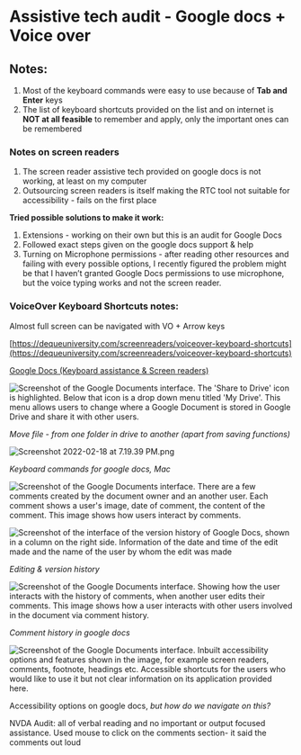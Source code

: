 # Assistive tech audit - Google docs + Voice over

## Notes:

1. Most of the keyboard commands were easy to use because of **Tab and Enter** keys
2. The list of keyboard shortcuts provided on the list and on internet is **NOT at all feasible** to remember and apply, only the important ones can be remembered

### Notes on screen readers

1. The screen reader assistive tech provided on google docs is not working, at least on my computer
2. Outsourcing screen readers is itself making the RTC tool not suitable for accessibility - fails on the first place

**Tried possible solutions to make it work:**

1. Extensions - working on their own but this is an audit for Google Docs
2. Followed exact steps given on the google docs support & help
3. Turning on Microphone permissions - after reading other resources and failing with every possible options, I recently figured the problem might be that I haven’t granted Google Docs permissions to use microphone, but the voice typing works and not the screen reader.

### VoiceOver Keyboard Shortcuts notes:

Almost full screen can be navigated with VO + Arrow keys

[https://dequeuniversity.com/screenreaders/voiceover-keyboard-shortcuts](https://dequeuniversity.com/screenreaders/voiceover-keyboard-shortcuts)

[Google Docs (Keyboard assistance & Screen readers) ](Assistive%20tech%20audit%20-%20Google%20docs%20+%20Voice%20over%20643e4183aafb47a89d176c6fba3018bc/Google%20Docs%20(Keyboard%20assistance%20&%20Screen%20readers)%20f391c936acf44a31b4e865753a25602e.csv)

![Screenshot of the Google Documents interface. The 'Share to Drive' icon is highlighted. Below that icon is a drop down menu titled 'My Drive'. This menu allows users to change where a Google Document is stored in Google Drive and share it with other users.](https://s3.us-west-2.amazonaws.com/secure.notion-static.com/18725727-0fb5-40a4-bf5e-d37ba4d117b5/Screenshot_2022-02-18_at_7.05.25_PM.png?X-Amz-Algorithm=AWS4-HMAC-SHA256&X-Amz-Content-Sha256=UNSIGNED-PAYLOAD&X-Amz-Credential=AKIAT73L2G45EIPT3X45%2F20220519%2Fus-west-2%2Fs3%2Faws4_request&X-Amz-Date=20220519T133114Z&X-Amz-Expires=86400&X-Amz-Signature=8831965493bc1831b861261bdc23531fa219a89424fd68fe05212f8f81e9f24f&X-Amz-SignedHeaders=host&response-content-disposition=filename%20%3D%22Screenshot%25202022-02-18%2520at%25207.05.25%2520PM.png%22&x-id=GetObject)

*Move file - from one folder in drive to another (apart from saving functions)*

![Screenshot 2022-02-18 at 7.19.39 PM.png](https://s3.us-west-2.amazonaws.com/secure.notion-static.com/f8fea6bc-1c6c-44cf-a84b-faaa671bf02a/Screenshot_2022-02-18_at_7.19.39_PM.png?X-Amz-Algorithm=AWS4-HMAC-SHA256&X-Amz-Content-Sha256=UNSIGNED-PAYLOAD&X-Amz-Credential=AKIAT73L2G45EIPT3X45%2F20220519%2Fus-west-2%2Fs3%2Faws4_request&X-Amz-Date=20220519T133124Z&X-Amz-Expires=86400&X-Amz-Signature=ef3c7fc3dc7a51c89322a86a08594a5d2fabc33c55f1a5e9e1056ace2c828f10&X-Amz-SignedHeaders=host&response-content-disposition=filename%20%3D%22Screenshot%25202022-02-18%2520at%25207.19.39%2520PM.png%22&x-id=GetObject)

*Keyboard commands for google docs, Mac*

![Screenshot of the Google Documents interface. There are a few comments created by the document owner and an another user. Each comment shows a user's image, date of comment, the content of the comment. This image shows how users interact by comments.](https://s3.us-west-2.amazonaws.com/secure.notion-static.com/f3e70bbf-e69d-4710-bfde-9903bb7c7467/Screenshot_2022-02-18_at_7.38.18_PM.png?X-Amz-Algorithm=AWS4-HMAC-SHA256&X-Amz-Content-Sha256=UNSIGNED-PAYLOAD&X-Amz-Credential=AKIAT73L2G45EIPT3X45%2F20220519%2Fus-west-2%2Fs3%2Faws4_request&X-Amz-Date=20220519T133133Z&X-Amz-Expires=86400&X-Amz-Signature=1f58879a3d0020bb821fe7413366d3860db4052cd91b3f4a76a89460d23b02ef&X-Amz-SignedHeaders=host&response-content-disposition=filename%20%3D%22Screenshot%25202022-02-18%2520at%25207.38.18%2520PM.png%22&x-id=GetObject)

![Screenshot of the interface of the version history of Google Docs, shown in a column on the right side. Information of the date and time of the edit made and the name of the user by whom the edit was made](https://s3.us-west-2.amazonaws.com/secure.notion-static.com/0f552d7d-ea68-4017-b98d-a5d38484da7e/Screenshot_2022-02-18_at_7.36.37_PM.png?X-Amz-Algorithm=AWS4-HMAC-SHA256&X-Amz-Content-Sha256=UNSIGNED-PAYLOAD&X-Amz-Credential=AKIAT73L2G45EIPT3X45%2F20220519%2Fus-west-2%2Fs3%2Faws4_request&X-Amz-Date=20220519T133119Z&X-Amz-Expires=86400&X-Amz-Signature=052893e6ef7fd6fec73cd5587e40d2ce506a78fa946cf8c9e5665755cae703ae&X-Amz-SignedHeaders=host&response-content-disposition=filename%20%3D%22Screenshot%25202022-02-18%2520at%25207.36.37%2520PM.png%22&x-id=GetObject)

*Editing & version history*

![Screenshot of the Google Documents interface. Showing how the user interacts with the history of comments, when another user edits their comments. This image shows how a user interacts with other users involved in the document via comment history.](https://s3.us-west-2.amazonaws.com/secure.notion-static.com/64c2d02c-5894-4329-b2d2-bf7c5d03d5d0/Screenshot_2022-02-18_at_7.15.40_PM.png?X-Amz-Algorithm=AWS4-HMAC-SHA256&X-Amz-Content-Sha256=UNSIGNED-PAYLOAD&X-Amz-Credential=AKIAT73L2G45EIPT3X45%2F20220519%2Fus-west-2%2Fs3%2Faws4_request&X-Amz-Date=20220519T133128Z&X-Amz-Expires=86400&X-Amz-Signature=49fba444c74c964d23d27f42c79005328fbcfdab8efe86124c61504da78eaa35&X-Amz-SignedHeaders=host&response-content-disposition=filename%20%3D%22Screenshot%25202022-02-18%2520at%25207.15.40%2520PM.png%22&x-id=GetObject)

*Comment history in google docs*

![Screenshot of the Google Documents interface. Inbuilt accessibility options and features shown in the image, for example screen readers, comments, footnote, headings etc. Accessible shortcuts for the users who would like to use it but not clear information on its application provided here.](https://s3.us-west-2.amazonaws.com/secure.notion-static.com/d5f2a997-c5fc-4a0d-9c96-43915b5ffb1b/Screenshot_2022-02-18_at_8.01.53_PM.png?X-Amz-Algorithm=AWS4-HMAC-SHA256&X-Amz-Content-Sha256=UNSIGNED-PAYLOAD&X-Amz-Credential=AKIAT73L2G45EIPT3X45%2F20220519%2Fus-west-2%2Fs3%2Faws4_request&X-Amz-Date=20220519T133140Z&X-Amz-Expires=86400&X-Amz-Signature=5b0e7298ec9472204ea87bb770b362773f16714aea568c87c63ed97ed541d701&X-Amz-SignedHeaders=host&response-content-disposition=filename%20%3D%22Screenshot%25202022-02-18%2520at%25208.01.53%2520PM.png%22&x-id=GetObject)

Accessibility options on google docs, *but how do we navigate on this?*

NVDA Audit: all of verbal reading and no important or output focused assistance. Used mouse to click on the comments section- it said the comments out loud
